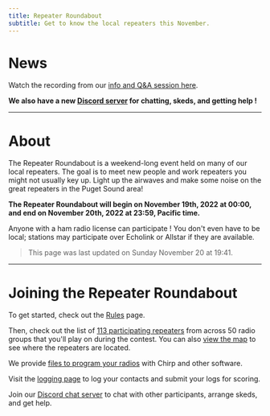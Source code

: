 ```yaml
---
title: Repeater Roundabout
subtitle: Get to know the local repeaters this November.
---
```


# News

Watch the recording from our [info and Q&A session here](https://youtu.be/XSwAS7nX8os). 

**We also have a new [Discord server](https://discord.gg/Hss7YNRj) for chatting, skeds, and getting help !**

---

# About

The Repeater Roundabout is a weekend-long event held on many of our local repeaters. The goal is to meet new people and work repeaters you might not usually key up. Light up the airwaves and make some noise on the great repeaters in the Puget Sound area!

**The Repeater Roundabout will begin on November 19th, 2022 at 00:00, and end on November 20th, 2022 at 23:59, Pacific time.**

Anyone with a ham radio license can participate ! You don't even have to be local; stations may participate over Echolink or Allstar if they are available.

> This page was last updated on Sunday November 20 at 19:41.

---


# Joining the Repeater Roundabout

To get started, check out the [Rules](./rules) page. 

Then, check out the list of [113 participating repeaters](./repeaters) from across 50 radio groups that you'll play on during the contest. You can also [view the map](./map) to see where the repeaters are located.

We provide [files to program your radios](./files) with Chirp and other software.

Visit the [logging page](./logging) to log your contacts and submit your logs for scoring.

Join our [Discord chat server](https://discord.gg/Hss7YNRj) to chat with other participants, arrange skeds, and get help.


